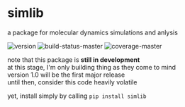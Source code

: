 simlib
======
a package for molecular dynamics simulations and anlysis

<!--*master:*-->
<nobr><img src="https://img.shields.io/pypi/v/simlib" alt="version"/></nobr> 
<nobr><img src="https://img.shields.io/travis/com/lockhartlab/simlib/master"  alt="build-status-master"/></nobr>
<nobr><img src="https://img.shields.io/codecov/c/github/lockhartlab/simlib/master" alt="coverage-master"/></nobr>

<!--
*dev:*  
<nobr><img src="https://img.shields.io/travis/com/lockhartlab/simlib/dev"  alt="build-status-dev"/></nobr>
<nobr><img src="https://img.shields.io/codecov/c/github/lockhartlab/simlib/dev" alt="coverage-dev"/></nobr>
<hr>
-->


note that this package is **still in development**  
at this stage, I'm only building thing as they come to mind  
version 1.0 will be the first major release  
until then, consider this code heavily volatile

yet, install simply by calling ```pip install simlib```